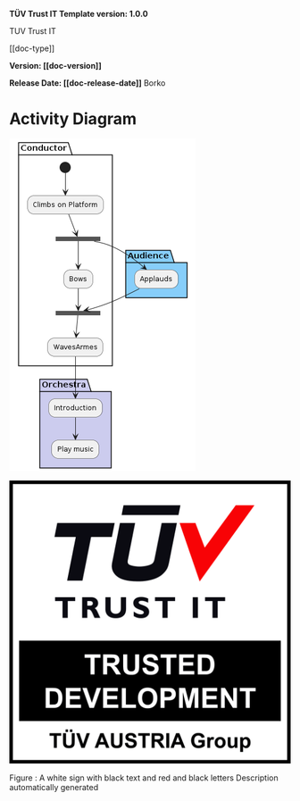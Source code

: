 **TÜV Trust IT Template version: 1.0.0**

TUV Trust IT

\[\[doc-type\]\]

**Version: \[\[doc-version\]\]**

**Release Date: \[\[doc-release-date\]\]**
Borko
# Activity Diagram

![](Demo-1.0.0/Demo-1.0.0.md1728637074056.PNG)

![A white sign with black text and red and black letters Description automatically generated](Demo-1.0.0/Demo-1.0.0.md1728637074059.PNG)

Figure : A white sign with black text and red and black letters Description automatically generated
